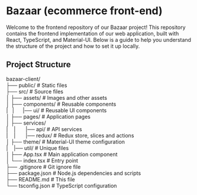 # Bazaar (ecommerce front-end)

Welcome to the frontend repository of our Bazaar project! This repository contains the frontend implementation of our web application, built with React, TypeScript, and Material-UI. Below is a guide to help you understand the structure of the project and how to set it up locally.

## Project Structure
<p>
bazaar-client/<br>
├── public/ # Static files<br>
├── src/ # Source files<br>
│ ├── assets/ # Images and other assets<br>
│ ├── components/ # Reusable components<br>
|&nbsp; &nbsp;|&nbsp; &nbsp; &nbsp; |── ui/ # Reusable UI components<br>            
│ ├── pages/ # Application pages<br>
│ ├── services/ <br>
|&nbsp; &nbsp; | &nbsp; &nbsp; &nbsp; |── api/ # API services<br>
|&nbsp; &nbsp; | &nbsp; &nbsp; &nbsp; |── redux/ # Redux store, slices and actions<br>
│ ├── theme/ # Material-UI theme configuration<br>
|&nbsp; &nbsp; |── util/ # Unique files<br>
│ ├── App.tsx # Main application component<br>
│ └── index.tsx # Entry point<br>
├── .gitignore # Git ignore file<br>
├── package.json # Node.js dependencies and scripts<br>
├── README.md # This file<br>
└── tsconfig.json # TypeScript configuration<br>
</p>
